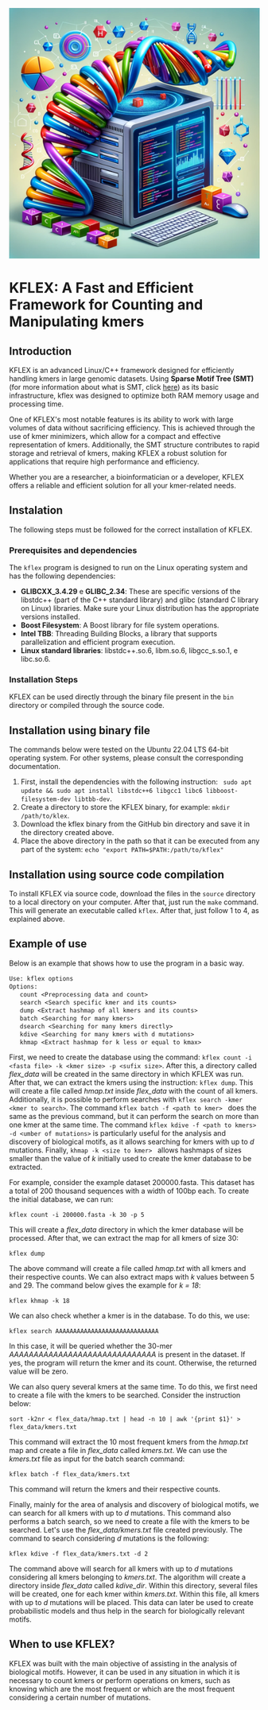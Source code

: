 ![kflex](https://github.com/jadermcg/kflex/blob/4812a42c994811125cb2acc704c88c3b1096222f/logo.png)
# KFLEX: A Fast and Efficient Framework for Counting and Manipulating kmers
## Introduction
KFLEX is an advanced Linux/C++ framework designed for efficiently handling kmers in large genomic datasets. Using **Sparse Motif Tree (SMT)** (for more information about what is SMT, click [here](https://github.com/jadermcg/smt)) as its basic infrastructure, kflex was designed to optimize both RAM memory usage and processing time.

One of KFLEX's most notable features is its ability to work with large volumes of data without sacrificing efficiency. This is achieved through the use of kmer minimizers, which allow for a compact and effective representation of kmers. Additionally, the SMT structure contributes to rapid storage and retrieval of kmers, making KFLEX a robust solution for applications that require high performance and efficiency.

Whether you are a researcher, a bioinformatician or a developer, KFLEX offers a reliable and efficient solution for all your kmer-related needs.

## Instalation
The following steps must be followed for the correct installation of KFLEX.

### Prerequisites and dependencies
The `kflex` program is designed to run on the Linux operating system and has the following dependencies:

- **GLIBCXX_3.4.29** e **GLIBC_2.34**: These are specific versions of the libstdc++ (part of the C++ standard library) and glibc (standard C library on Linux) libraries. Make sure your Linux distribution has the appropriate versions installed.
- **Boost Filesystem**: A Boost library for file system operations.
- **Intel TBB**: Threading Building Blocks, a library that supports parallelization and efficient program execution.
- **Linux standard libraries**: libstdc++.so.6, libm.so.6, libgcc_s.so.1, e libc.so.6.

### Installation Steps
KFLEX can be used directly through the binary file present in the ```bin``` directory or compiled through the source code.

## Installation using binary file
The commands below were tested on the Ubuntu 22.04 LTS 64-bit operating system. For other systems, please consult the corresponding documentation.
1) First, install the dependencies with the following instruction: ``` sudo apt update && sudo apt install libstdc++6 libgcc1 libc6 libboost-filesystem-dev libtbb-dev```.
2) Create a directory to store the KFLEX binary, for example: ```mkdir /path/to/klex```.
3) Download the kflex binary from the GitHub bin directory and save it in the directory created above.
4) Place the above directory in the path so that it can be executed from any part of the system: ``` echo "export PATH=$PATH:/path/to/kflex" ```
  
## Installation using source code compilation
To install KFLEX via source code, download the files in the ```source``` directory to a local directory on your computer. After that, just run the ``` make ``` command. This will generate an executable called ```kflex```. After that, just follow 1 to 4, as explained above.

## Example of use
Below is an example that shows how to use the program in a basic way.
```
Use: kflex options
Options: 
   count <Preprocessing data and count>
   search <Search specific kmer and its counts>
   dump <Extract hashmap of all kmers and its counts>
   batch <Searching for many kmers>
   dsearch <Searching for many kmers directly>
   kdive <Searching for many kmers with d mutations>
   khmap <Extract hashmap for k less or equal to kmax>
```

First, we need to create the database using the command: ``` kflex count -i <fasta file> -k <kmer size> -p <sufix size> ```.
After this, a directory called *flex_data* will be created in the same directory in which KFLEX was run. After that, we can extract the kmers using the instruction: ``` kflex dump ```. This will create a file called *hmap.txt* inside *flex_data* with the count of all kmers. Additionally, it is possible to perform searches with ``` kflex search -kmer <kmer to search> ```. The command ```kflex batch -f <path to kmer> ``` does the same as the previous command, but it can perform the search on more than one kmer at the same time. The command ``` kflex kdive -f <path to kmers> -d <umber of mutations> ``` is particularly useful for the analysis and discovery of biological motifs, as it allows searching for kmers with up to *d* mutations. Finally, ```khmap -k <size to kmer> ``` allows hashmaps of sizes smaller than the value of *k* initially used to create the kmer database to be extracted.

For example, consider the example dataset 200000.fasta. This dataset has a total of 200 thousand sequences with a width of 100bp each. To create the initial database, we can run:
```
kflex count -i 200000.fasta -k 30 -p 5
```
This will create a *flex_data* directory in which the kmer database will be processed. After that, we can extract the map for all kmers of size 30:

```
kflex dump
```
The above command will create a file called *hmap.txt* with all kmers and their respective counts. We can also extract maps with *k* values between 5 and 29. The command below gives the example for *k = 18*:

```
kflex khmap -k 18
```

We can also check whether a kmer is in the database. To do this, we use:

```
kflex search AAAAAAAAAAAAAAAAAAAAAAAAAAAAA
```
In this case, it will be queried whether the 30-mer *AAAAAAAAAAAAAAAAAAAAAAAAAAAAAA* is present in the dataset. If yes, the program will return the kmer and its count. Otherwise, the returned value will be zero.

We can also query several kmers at the same time. To do this, we first need to create a file with the kmers to be searched. Consider the instruction below:

```
sort -k2nr < flex_data/hmap.txt | head -n 10 | awk '{print $1}' > flex_data/kmers.txt
```
This command will extract the 10 most frequent kmers from the *hmap.txt* map and create a file in *flex_data* called *kmers.txt*. We can use the *kmers.txt* file as input for the batch search command:

```
kflex batch -f flex_data/kmers.txt
```

This command will return the kmers and their respective counts.

Finally, mainly for the area of analysis and discovery of biological motifs, we can search for all kmers with up to *d* mutations. This command also performs a batch search, so we need to create a file with the kmers to be searched. Let's use the *flex_data/kmers.txt* file created previously. The command to search considering *d* mutations is the following:

```
kflex kdive -f flex_data/kmers.txt -d 2
```

The command above will search for all kmers with up to *d* mutations considering all kmers belonging to *kmers.txt*. The algorithm will create a directory inside *flex_data* called *kdive_dir*. Within this directory, several files will be created, one for each kmer within *kmers.txt*. Within this file, all kmers with up to *d* mutations will be placed. This data can later be used to create probabilistic models and thus help in the search for biologically relevant motifs.

## When to use KFLEX?
KFLEX was built with the main objective of assisting in the analysis of biological motifs. However, it can be used in any situation in which it is necessary to count kmers or perform operations on kmers, such as knowing which are the most frequent or which are the most frequent considering a certain number of mutations.
